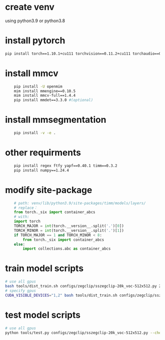 # create venv
using python3.9 or python3.8
# install pytorch
```bash
pip install torch==1.10.1+cu111 torchvision==0.11.2+cu111 torchaudio==0.10.1 -f https://download.pytorch.org/whl/cu111/torch_stable.html
```
# install mmcv
```bash
    pip install -U openmim
    mim install mmengine==0.10.5
    mim install mmcv-full==1.4.4
    pip install mmdet==3.3.0 #(optional)
``` 
# install mmsegmentation
```bash
    pip install -v -e .
```
# other requirments
```bash
    pip install regex ftfy yapf==0.40.1 timm==0.3.2
    pip install numpy==1.24.4
```
# modify site-package
```python
    # path: venv/lib/python3.9/site-packages/timm/models/layers/
    # replace：
    from torch._six import container_abcs
    # with:
    import torch
    TORCH_MAJOR = int(torch.__version__.split('.')[0])
    TORCH_MINOR = int(torch.__version__.split('.')[1])
    if TORCH_MAJOR == 1 and TORCH_MINOR < 8:
        from torch._six import container_abcs
    else:
        import collections.abc as container_abcs

```
# train model scripts
```bash
# use all gpus
bash tools/dist_train.sh configs/zegclip/sszegclip-20k_voc-512x512.py 2 --work-dir work_dirs/run2
# specify gpus
CUDA_VISIBLE_DEVICES="1,2" bash tools/dist_train.sh configs/zegclip/sszegclip-20k_voc-512x512.py 2 --work-dir work_dirs/run1_zegclip_voc_zero
```
# test model scripts
```bash
# use all gpus
python tools/test.py configs/zegclip/sszegclip-20k_voc-512x512.py --checkpoint work_dirs/run1/iter_20000.pth
```